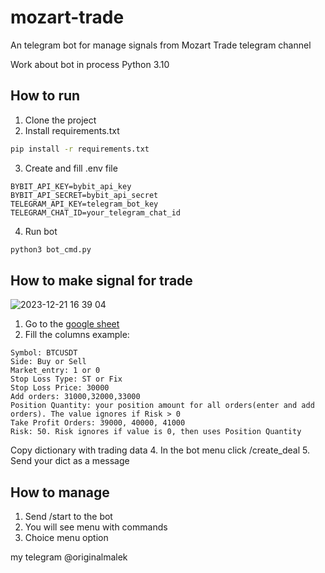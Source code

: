 # mozart-trade
An telegram bot for manage signals from Mozart Trade telegram channel

Work about bot in process
Python 3.10
## How to run
1. Clone the project
2. Install requirements.txt
```sh
pip install -r requirements.txt
```
3. Create and fill .env file
```
BYBIT_API_KEY=bybit_api_key
BYBIT_API_SECRET=bybit_api_secret
TELEGRAM_API_KEY=telegram_bot_key
TELEGRAM_CHAT_ID=your_telegram_chat_id
```

4. Run bot
```sh
python3 bot_cmd.py
```

## How to make signal for trade
![2023-12-21 16 39 04](https://github.com/originalmalek/mozart-trade/assets/56593369/29575dad-0cfa-4fa5-9363-bd36bd224301)

1. Go to the [google sheet](https://docs.google.com/spreadsheets/d/1natldn_OdGTObRMEMCLbTaAvGc6fpmKdpT16dAtBkkc/edit?usp=sharing)
2. Fill the columns
example:
```
Symbol: BTCUSDT
Side: Buy or Sell
Market_entry: 1 or 0
Stop Loss Type: ST or Fix
Stop Loss Price: 30000
Add orders: 31000,32000,33000
Position Quantity: your position amount for all orders(enter and add orders). The value ignores if Risk > 0
Take Profit Orders: 39000, 40000, 41000
Risk: 50. Risk ignores if value is 0, then uses Position Quantity
```
Copy dictionary with trading data
4. In the bot menu click /create_deal
5. Send your dict as a message

## How to manage
1. Send /start to the bot
2. You will see menu with commands
3. Choice menu option


my telegram @originalmalek


